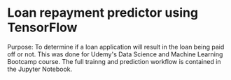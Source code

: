 #  Loan repayment predictor using TensorFlow
Purpose: To determine if a loan application will result in the loan being paid off or not. This was done for Udemy's Data Science and Machine Learning Bootcamp course.
The full trainng and prediction workflow is contained in the Jupyter Notebook.
